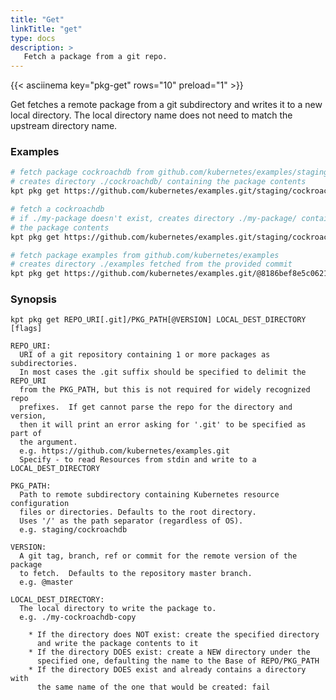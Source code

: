 ```yaml
---
title: "Get"
linkTitle: "get"
type: docs
description: >
   Fetch a package from a git repo.
---
```


{{< asciinema key="pkg-get" rows="10" preload="1" >}}

Get fetches a remote package from a git subdirectory and writes it to a new
local directory.  The local directory name does not need to match the upstream
directory name.

### Examples

```sh
# fetch package cockroachdb from github.com/kubernetes/examples/staging/cockroachdb
# creates directory ./cockroachdb/ containing the package contents
kpt pkg get https://github.com/kubernetes/examples.git/staging/cockroachdb@master ./
```

```sh
# fetch a cockroachdb
# if ./my-package doesn't exist, creates directory ./my-package/ containing
# the package contents
kpt pkg get https://github.com/kubernetes/examples.git/staging/cockroachdb@master ./my-package/
```

```sh
# fetch package examples from github.com/kubernetes/examples
# creates directory ./examples fetched from the provided commit
kpt pkg get https://github.com/kubernetes/examples.git/@8186bef8e5c0621bf80fa8106bd595aae8b62884 ./
```

### Synopsis

    kpt pkg get REPO_URI[.git]/PKG_PATH[@VERSION] LOCAL_DEST_DIRECTORY [flags]

    REPO_URI:
      URI of a git repository containing 1 or more packages as subdirectories.
      In most cases the .git suffix should be specified to delimit the REPO_URI
      from the PKG_PATH, but this is not required for widely recognized repo
      prefixes.  If get cannot parse the repo for the directory and version,
      then it will print an error asking for '.git' to be specified as part of
      the argument.
      e.g. https://github.com/kubernetes/examples.git
      Specify - to read Resources from stdin and write to a LOCAL_DEST_DIRECTORY

    PKG_PATH:
      Path to remote subdirectory containing Kubernetes resource configuration
      files or directories. Defaults to the root directory.
      Uses '/' as the path separator (regardless of OS).
      e.g. staging/cockroachdb

    VERSION:
      A git tag, branch, ref or commit for the remote version of the package
      to fetch.  Defaults to the repository master branch.
      e.g. @master

    LOCAL_DEST_DIRECTORY:
      The local directory to write the package to.
      e.g. ./my-cockroachdb-copy

        * If the directory does NOT exist: create the specified directory
          and write the package contents to it
        * If the directory DOES exist: create a NEW directory under the
          specified one, defaulting the name to the Base of REPO/PKG_PATH
        * If the directory DOES exist and already contains a directory with
          the same name of the one that would be created: fail
